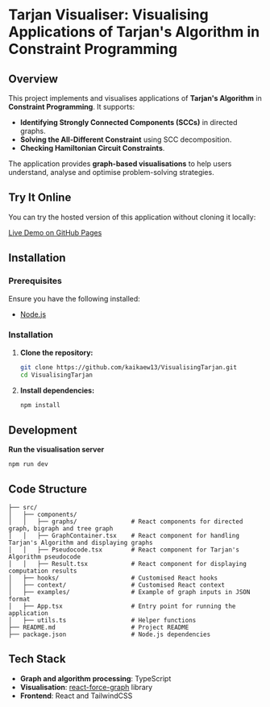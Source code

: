 # Tarjan Visualiser: Visualising Applications of Tarjan's Algorithm in Constraint Programming

## Overview

This project implements and visualises applications of **Tarjan's Algorithm** in **Constraint Programming**. It supports:
- **Identifying Strongly Connected Components (SCCs)** in directed graphs.
- **Solving the All-Different Constraint** using SCC decomposition.
- **Checking Hamiltonian Circuit Constraints**.

The application provides **graph-based visualisations** to help users understand, analyse and optimise problem-solving strategies.

## Try It Online

You can try the hosted version of this application without cloning it locally:

[Live Demo on GitHub Pages](https://kaikaew13.github.io/VisualisingTarjan/)

## Installation

### Prerequisites

Ensure you have the following installed:
- [Node.js](https://nodejs.org/en/download)

### Installation
1. **Clone the repository:**
   ```bash
   git clone https://github.com/kaikaew13/VisualisingTarjan.git
   cd VisualisingTarjan
   ```
2. **Install dependencies:**
   ```bash
   npm install
   ```
## Development

**Run the visualisation server**
  ```base
  npm run dev
  ```

## Code Structure

```plaintext
├── src/
│   ├── components/
│   │   ├── graphs/               # React components for directed graph, bigraph and tree graph
│   │   ├── GraphContainer.tsx    # React component for handling Tarjan's Algorithm and displaying graphs
│   │   ├── Pseudocode.tsx        # React component for Tarjan's Algorithm pseudocode
│   │   ├── Result.tsx            # React component for displaying computation results
│   ├── hooks/                    # Customised React hooks
│   ├── context/                  # Customised React context
│   ├── examples/                 # Example of graph inputs in JSON format
│   ├── App.tsx                   # Entry point for running the application
│   ├── utils.ts                  # Helper functions
├── README.md                     # Project README
├── package.json                  # Node.js dependencies
```

## Tech Stack

- **Graph and algorithm processing**: TypeScript
- **Visualisation**: [react-force-graph](https://github.com/vasturiano/react-force-graph) library
- **Frontend**: React and TailwindCSS
